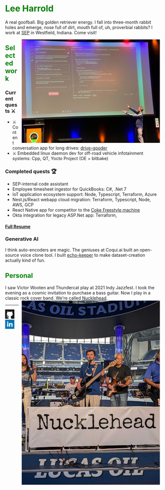 # <span style="color:green">Lee Harrold</span>

A real goofball. Big golden retriever energy. I fall into three-month rabbit holes and emerge, nose full of dirt, mouth full of, uh, proverbial rabbits? I work at [SEP](https://sep.com/) in Westfield, Indiana. Come visit!

<img src="/assets/wizard_fingers.jpg" alt="Lee presenting a slideshow at a conference" width="450" style="float: right; margin-bottom: 5px; margin-left: 10px;"/>

## <span style="color:green">Selected work</span>

### Current quests ⚔️

- ⚔️ Content conversation app for long drives: [drive-gooder](https://github.com/Harrolee/drive-gooder)
- ⚔️ Embedded linux daemon dev for off-road vehicle infotainment systems: Cpp, QT, Yocto Project (OE + bitbake)

### Completed quests 🏆

- SEP-internal code assistant
- Employee timesheet ingestor for QuickBooks: C#, .Net 7
- IoT application ecosystem support: Node, Typescript, Terraform, Azure
- Nest.js/React webapp cloud migration: Terraform, Typescript, Node, AWS, GCP
- React Native app for competitor to the [Coke Freestyle machine](https://www.coca-colafreestyle.com/)
- Okta integration for legacy ASP.Net app: Terraform,

#### [Full Resume](./Full-Resume-3_12_24.pdf)

### Generative AI

I think auto-encoders are magic. The geniuses at Coqui.ai built an open-source voice clone tool. I built [echo-keeper](https://github.com/Harrolee/echo-keeper) to make dataset-creation actually kind of fun.

## <span style="color:green">Personal</span>

I saw Victor Wooten and Thundercat play at 2021 Indy Jazzfest. I took the evening as a cosmic invitation to purchase a bass guitar. Now I play in a classic rock cover band. We're called [Nucklehead](https://www.facebook.com/NuckleheadBand/).
<img src="/assets/lee_colts.jpg" alt="Lee playing bass guitar at a Colts game" width="450" style="float: right; margin-bottom: 5px; margin-left: 10px;"/>

---

<a href="http://www.github.com/harrolee"><img src="https://raw.githubusercontent.com/edent/SuperTinyIcons/master/images/svg/github.svg" alt="Github icon" width=30></a>
<a href="https://www.linkedin.com/in/lee-harrold/"><img src="https://raw.githubusercontent.com/edent/SuperTinyIcons/master/images/svg/linkedin.svg" alt="LinkedIn icon" width=30></a>

<!-- update your twitter, Lee: -->
<!-- <a href="http://www.twitter.com/leeharroldtypes"><img src="https://raw.githubusercontent.com/edent/SuperTinyIcons/master/images/svg/twitter.svg" alt="Twitter icon" width=30></a> -->
